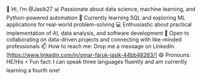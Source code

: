 👋 Hi, I’m @Jasik27
📊 Passionate about data science, machine learning, and Python-powered automation
🧠 Currently learning SQL and exploring ML applications for real-world problem-solving
💻 Enthusiastic about practical implementation of AI, data analysis, and software development
🤝 Open to collaborating on data-driven projects and connecting with like-minded professionals
📫 How to reach me: Drop me a message on LinkedIn. [https://www.linkedin.com/in/omar-faruk-jasik-44bb48263/]
😄 Pronouns: HE/His 
⚡ Fun fact: I can speak three languages fluently and am currently learning a fourth one!






